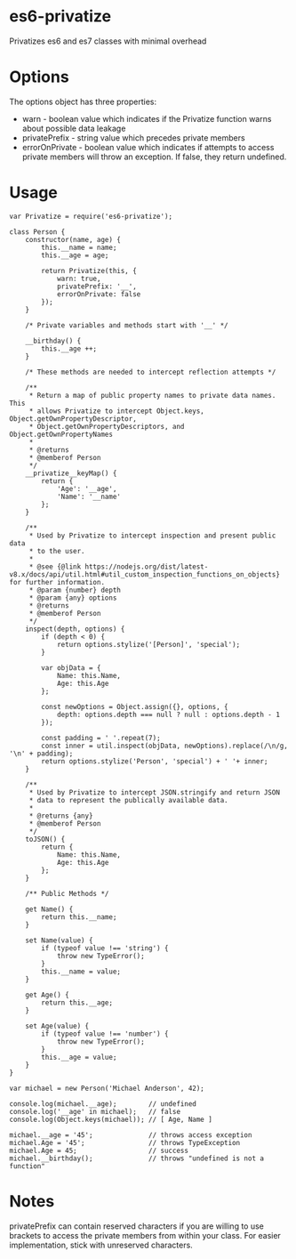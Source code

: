 # es6-privatize
Privatizes es6 and es7 classes with minimal overhead

# Options
The options object has three properties:
* warn - boolean value which indicates if the Privatize function warns about possible data leakage
* privatePrefix - string value which precedes private members
* errorOnPrivate - boolean value which indicates if attempts to access private members will throw an exception. If false, they return undefined.

# Usage
~~~~
var Privatize = require('es6-privatize');

class Person {
    constructor(name, age) {
        this.__name = name;
        this.__age = age;

        return Privatize(this, { 
            warn: true, 
            privatePrefix: '__',
            errorOnPrivate: false
        });
    }

    /* Private variables and methods start with '__' */

    __birthday() {
        this.__age ++;
    }

    /* These methods are needed to intercept reflection attempts */

    /**
     * Return a map of public property names to private data names. This
     * allows Privatize to intercept Object.keys, Object.getOwnPropertyDescriptor,
     * Object.getOwnPropertyDescriptors, and Object.getOwnPropertyNames
     * 
     * @returns 
     * @memberof Person
     */
    __privatize__keyMap() {
        return {
            'Age': '__age',
            'Name': '__name'
        };
    }

    /**
     * Used by Privatize to intercept inspection and present public data
     * to the user.
     * 
     * @see {@link https://nodejs.org/dist/latest-v8.x/docs/api/util.html#util_custom_inspection_functions_on_objects} for further information.
     * @param {number} depth 
     * @param {any} options 
     * @returns 
     * @memberof Person
     */
    inspect(depth, options) {
        if (depth < 0) {
            return options.stylize('[Person]', 'special');
        }

        var objData = {
            Name: this.Name,
            Age: this.Age
        };

        const newOptions = Object.assign({}, options, {
            depth: options.depth === null ? null : options.depth - 1
        });

        const padding = ' '.repeat(7);
        const inner = util.inspect(objData, newOptions).replace(/\n/g, '\n' + padding);
        return options.stylize('Person', 'special') + ' '+ inner;
    }

    /**
     * Used by Privatize to intercept JSON.stringify and return JSON
     * data to represent the publically available data.
     * 
     * @returns {any} 
     * @memberof Person
     */
    toJSON() {
        return {
            Name: this.Name,
            Age: this.Age
        };
    }

    /** Public Methods */

    get Name() {
        return this.__name;
    }

    set Name(value) {
        if (typeof value !== 'string') {
            throw new TypeError();
        }
        this.__name = value;
    }

    get Age() {
        return this.__age;
    }

    set Age(value) {
        if (typeof value !== 'number') {
            throw new TypeError();
        }
        this.__age = value;
    }
}

var michael = new Person('Michael Anderson', 42);

console.log(michael.__age);        // undefined
console.log('__age' in michael);   // false
console.log(Object.keys(michael)); // [ Age, Name ]

michael.__age = '45';              // throws access exception
michael.Age = '45';                // throws TypeException
michael.Age = 45;                  // success
michael.__birthday();              // throws "undefined is not a function"
~~~~

# Notes
privatePrefix can contain reserved characters if you are willing to use brackets to access the private members from within your class. For easier 
implementation, stick with unreserved characters.
